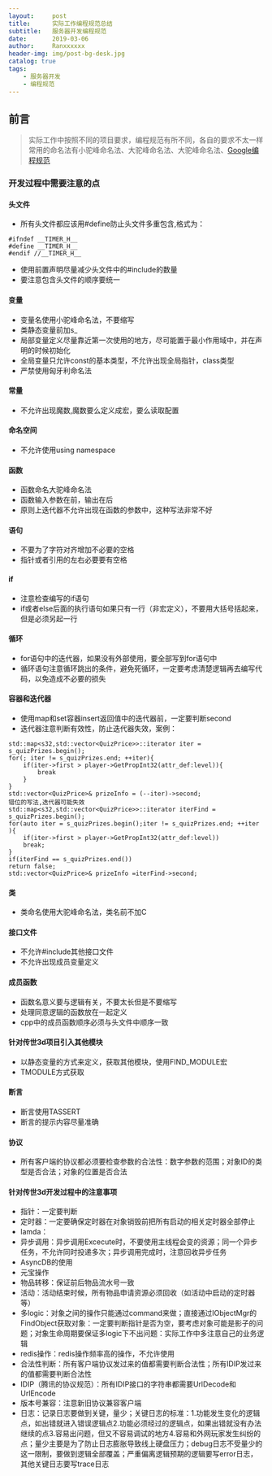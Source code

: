 ```yaml
---
layout:     post
title:      实际工作编程规范总结
subtitle:   服务器开发编程规范
date:       2019-03-06
author:     Ranxxxxxx
header-img: img/post-bg-desk.jpg
catalog: true
tags:
    - 服务器开发
    - 编程规范
---
```

## 前言
>实际工作中按照不同的项目要求，编程规范有所不同，各自的要求不太一样
>常用的命名法有小驼峰命名法、大驼峰命名法、大驼峰命名法、[Google编程规范](https://zh-google-styleguide.readthedocs.io/en/latest/google-cpp-styleguide/)

### 开发过程中需要注意的点

#### **头文件**  
- 所有头文件都应该用#define防止头文件多重包含,格式为： 
```
#ifndef __TIMER_H__
#define __TIMER_H__
#endif //__TIMER_H__
```
- 使用前置声明尽量减少头文件中的#include的数量
- 要注意包含头文件的顺序要统一
  
#### **变量**  
- 变量名使用小驼峰命名法，不要缩写
- 类静态变量前加s_
- 局部变量定义尽量靠近第一次使用的地方，尽可能置于最小作用域中，并在声明的时候初始化
- 全局变量只允许const的基本类型，不允许出现全局指针，class类型
- 严禁使用匈牙利命名法

#### **常量**
- 不允许出现魔数,魔数要么定义成宏，要么读取配置

#### **命名空间**
- 不允许使用using namespace

#### **函数**
- 函数命名大驼峰命名法
- 函数输入参数在前，输出在后
- 原则上迭代器不允许出现在函数的参数中，这种写法非常不好

#### **语句**  
- 不要为了字符对齐增加不必要的空格
- 指针或者引用的左右必要要有空格  

#### **if**
- 注意检查编写的if语句
- if或者else后面的执行语句如果只有一行（非宏定义），不要用大括号括起来，但是必须另起一行  

#### **循环**
- for语句中的迭代器，如果没有外部使用，要全部写到for语句中
- 循环语句注意循环跳出的条件，避免死循环，一定要考虑清楚逻辑再去编写代码，以免造成不必要的损失  

#### **容器和迭代器**
- 使用map和set容器insert返回值中的迭代器前，一定要判断second
- 迭代器注意判断有效性，防止迭代器失效，案例：

```
std::map<s32,std::vector<QuizPrice>>::iterator iter = s_quizPrizes.begin();
for(; iter != s_quizPrizes.end; ++iter){
    if(iter->first > player->GetPropInt32(attr_def:level)){
        break
    }
}
std::vector<QuizPrice>& prizeInfo = (--iter)->second;
错位的写法,迭代器可能失效
std::map<s32,std::vector<QuizPrice>>::iterator iterFind = s_quizPrizes.begin();
for(auto iter = s_quizPrizes.begin();iter != s_quizPrizes.end; ++iter ){
    if(iter->first > player->GetPropInt32(attr_def:level))
    break;
}
if(iterFind == s_quizPrizes.end())
return false;
std::vector<QuizPrice>& prizeInfo =iterFind->second;

```
#### **类**
- 类命名使用大驼峰命名法，类名前不加C

#### **接口文件**
- 不允许#include其他接口文件
- 不允许出现成员变量定义

#### **成员函数**
- 函数名意义要与逻辑有关，不要太长但是不要缩写
- 处理同意逻辑的函数放在一起定义
- cpp中的成员函数顺序必须与头文件中顺序一致

#### **针对传世3d项目引入其他模块**
- 以静态变量的方式来定义，获取其他模块，使用FIND_MODULE宏
- TMODULE方式获取

#### **断言**
- 断言使用TASSERT
- 断言的提示内容尽量准确

#### **协议**
- 所有客户端的协议都必须要检查参数的合法性：数字参数的范围；对象ID的类型是否合法；对象的位置是否合法

#### **针对传世3d开发过程中的注意事项**
- 指针：一定要判断
- 定时器：一定要确保定时器在对象销毁前把所有启动的相关定时器全部停止
- lamda：
- 异步调用：异步调用Excecute时，不要使用主线程会变的资源；同一个异步任务，不允许同时投递多次；异步调用完成时，注意回收异步任务
- AsyncDB的使用
- 元宝操作
- 物品转移：保证前后物品流水号一致
- 活动：活动结束时候，所有物品申请资源必须回收（如活动中启动的定时器等）
- 多logic：对象之间的操作只能通过command来做；直接通过IObjectMgr的FindObject获取对象：一定要判断指针是否为空，要考虑对象可能是影子的问题；对象生命周期要保证多logic下不出问题：实际工作中多注意自己的业务逻辑
- redis操作：redis操作频率高的操作，不允许使用
- 合法性判断：所有客户端协议发过来的值都需要判断合法性；所有IDIP发过来的值都需要判断合法性
- IDIP（腾讯的协议规范）：所有IDIP接口的字符串都需要UrlDecode和UrlEncode
- 版本号兼容：注意新旧协议兼容客户端
- 日志：记录日志要做到关键，量少；关键日志的标准：1.功能发生变化的逻辑点，如出错就进入错误逻辑点2.功能必须经过的逻辑点，如果出错就没有办法继续的点3.容易出问题，但又不容易调试的地方4.容易和外网玩家发生纠纷的点；量少主要是为了防止日志膨胀导致线上硬盘压力；debug日志不受量少的这一限制，要做到逻辑全部覆盖；严重偏离逻辑预期的逻辑要写error日志，其他关键日志要写trace日志
